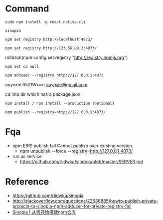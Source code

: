# Command

```
sudo npm install -g react-native-cli
```

```
sinopia
```

```
npm set registry http://localhost:4873/
```

```
npm set registry http://123.56.89.3:4873/
```

rollback(npm config set registry "http://registry.npmjs.org")

```
npm set ca null
```

```
npm adduser --registry http://127.0.0.1:4873
```
ouyexie 6521Wxxxi ouyexie@gmail.com

cd into dir which has a package.json

```
npm install / npm install --production (optional)
```

```
npm publish --registry=http://127.0.0.1:4873/
```

# Fqa

 - npm ERR! publish fail Cannot publish over existing version.
    - npm unpublish --force --registry=http://127.0.0.1:4873/
 - run as service
    - https://github.com/rlidwka/sinopia/blob/master/SERVER.md

# Reference

 - https://github.com/rlidwka/sinopia
 - http://stackoverflow.com/questions/22636885/howto-publish-private-projects-to-sinopia-npm-adduser-for-private-registry-fail
 - [Sinopia | 从零开始搭建npm仓库](http://www.wtoutiao.com/p/1f0pl01.html)